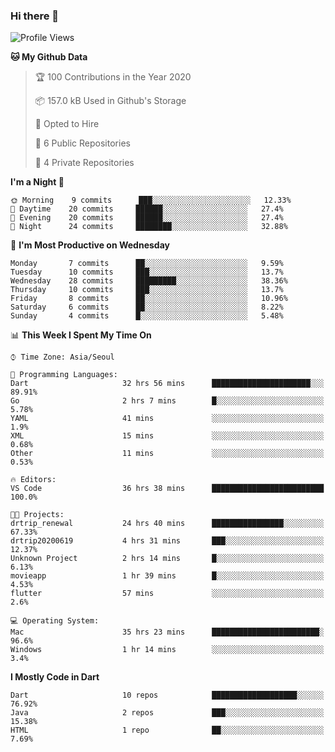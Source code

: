### Hi there 👋

<!--
**ska2519/ska2519** is a ✨ _special_ ✨ repository because its `README.md` (this file) appears on your GitHub profile.

Here are some ideas to get you started:

- 🔭 I’m currently working on ...
- 🌱 I’m currently learning ...
- 👯 I’m looking to collaborate on ...
- 🤔 I’m looking for help with ...
- 💬 Ask me about ...
- 📫 How to reach me: ...
- 😄 Pronouns: ...
- ⚡ Fun fact: ...
-->

<!--START_SECTION:waka-->
![Profile Views](http://img.shields.io/badge/Profile%20Views-66-blue)

**🐱 My Github Data** 

> 🏆 100 Contributions in the Year 2020
 > 
> 📦 157.0 kB Used in Github's Storage 
 > 
> 💼 Opted to Hire
 > 
> 📜 6 Public Repositories 
 > 
> 🔑 4 Private Repositories  

**I'm a Night 🦉** 

```text
🌞 Morning    9 commits      ███░░░░░░░░░░░░░░░░░░░░░░   12.33% 
🌆 Daytime    20 commits     ██████░░░░░░░░░░░░░░░░░░░   27.4% 
🌃 Evening    20 commits     ██████░░░░░░░░░░░░░░░░░░░   27.4% 
🌙 Night      24 commits     ████████░░░░░░░░░░░░░░░░░   32.88%

```
📅 **I'm Most Productive on Wednesday** 

```text
Monday       7 commits      ██░░░░░░░░░░░░░░░░░░░░░░░   9.59% 
Tuesday      10 commits     ███░░░░░░░░░░░░░░░░░░░░░░   13.7% 
Wednesday    28 commits     █████████░░░░░░░░░░░░░░░░   38.36% 
Thursday     10 commits     ███░░░░░░░░░░░░░░░░░░░░░░   13.7% 
Friday       8 commits      ██░░░░░░░░░░░░░░░░░░░░░░░   10.96% 
Saturday     6 commits      ██░░░░░░░░░░░░░░░░░░░░░░░   8.22% 
Sunday       4 commits      █░░░░░░░░░░░░░░░░░░░░░░░░   5.48%

```


📊 **This Week I Spent My Time On** 

```text
⌚︎ Time Zone: Asia/Seoul

💬 Programming Languages: 
Dart                     32 hrs 56 mins      ██████████████████████░░░   89.91% 
Go                       2 hrs 7 mins        █░░░░░░░░░░░░░░░░░░░░░░░░   5.78% 
YAML                     41 mins             ░░░░░░░░░░░░░░░░░░░░░░░░░   1.9% 
XML                      15 mins             ░░░░░░░░░░░░░░░░░░░░░░░░░   0.68% 
Other                    11 mins             ░░░░░░░░░░░░░░░░░░░░░░░░░   0.53%

🔥 Editors: 
VS Code                  36 hrs 38 mins      █████████████████████████   100.0%

🐱‍💻 Projects: 
drtrip_renewal           24 hrs 40 mins      ████████████████░░░░░░░░░   67.33% 
drtrip20200619           4 hrs 31 mins       ███░░░░░░░░░░░░░░░░░░░░░░   12.37% 
Unknown Project          2 hrs 14 mins       █░░░░░░░░░░░░░░░░░░░░░░░░   6.13% 
movieapp                 1 hr 39 mins        █░░░░░░░░░░░░░░░░░░░░░░░░   4.53% 
flutter                  57 mins             ░░░░░░░░░░░░░░░░░░░░░░░░░   2.6%

💻 Operating System: 
Mac                      35 hrs 23 mins      ████████████████████████░   96.6% 
Windows                  1 hr 14 mins        ░░░░░░░░░░░░░░░░░░░░░░░░░   3.4%

```

**I Mostly Code in Dart** 

```text
Dart                     10 repos            ███████████████████░░░░░░   76.92% 
Java                     2 repos             ███░░░░░░░░░░░░░░░░░░░░░░   15.38% 
HTML                     1 repo              ██░░░░░░░░░░░░░░░░░░░░░░░   7.69%

```



<!--END_SECTION:waka-->


